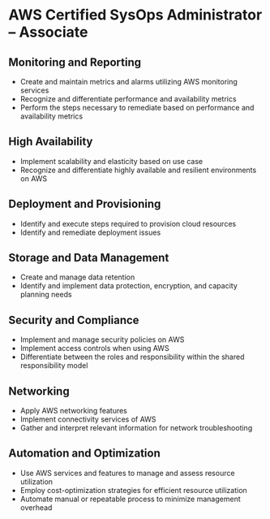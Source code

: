 # AWS Certified SysOps Administrator – Associate

## Monitoring and Reporting

- Create and maintain metrics and alarms utilizing AWS monitoring services
- Recognize and differentiate performance and availability metrics
- Perform the steps necessary to remediate based on performance and availability metrics

## High Availability

- Implement scalability and elasticity based on use case
- Recognize and differentiate highly available and resilient environments on AWS

## Deployment and Provisioning

- Identify and execute steps required to provision cloud resources
- Identify and remediate deployment issues

## Storage and Data Management

- Create and manage data retention
- Identify and implement data protection, encryption, and capacity planning needs

## Security and Compliance

- Implement and manage security policies on AWS
- Implement access controls when using AWS
- Differentiate between the roles and responsibility within the shared responsibility model

## Networking

- Apply AWS networking features
- Implement connectivity services of AWS
- Gather and interpret relevant information for network troubleshooting

## Automation and Optimization

- Use AWS services and features to manage and assess resource utilization
- Employ cost-optimization strategies for efficient resource utilization
- Automate manual or repeatable process to minimize management overhead
